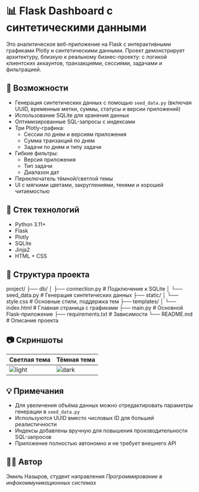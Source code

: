 # 📊 Flask Dashboard с синтетическими данными

Это аналитическое веб-приложение на Flask с интерактивными графиками Plotly и синтетическими данными. Проект демонстрирует архитектуру, близкую к реальному бизнес-проекту: с логикой клиентских аккаунтов, транзакциями, сессиями, задачами и фильтрацией.

## 🚀 Возможности

- Генерация синтетических данных с помощью `seed_data.py` (включая UUID, временные метки, суммы, статусы и версии приложений)
- Использование SQLite для хранения данных
- Оптимизированные SQL-запросы с индексами
- Три Plotly-графика:
  - Сессии по дням и версиям приложения
  - Сумма транзакций по дням
  - Задачи по дням и типу задачи
- Гибкие фильтры:
  - Версия приложения
  - Тип задачи
  - Диапазон дат
- Переключатель тёмной/светлой темы
- UI с мягкими цветами, закруглениями, тенями и хорошей читаемостью

## 🧱 Стек технологий

- Python 3.11+
- Flask
- Plotly
- SQLite
- Jinja2
- HTML + CSS

## 📁 Структура проекта

project/
├── db/
│   ├── connection.py         # Подключение к SQLite
│   └── seed_data.py          # Генерация синтетических данных
├── static/
│   └── style.css             # Основные стили, поддержка тем
├── templates/
│   └── index.html            # Главная страница с графиками
├── main.py                   # Основной Flask-приложение
├── requirements.txt          # Зависимости
└── README.md                 # Описание проекта

## 📷 Скриншоты

| Светлая тема | Тёмная тема |
|-------------|-------------|
| ![light](https://github.com/user-attachments/assets/5415b4e0-afe0-4d37-ac11-faa83e01fcb7) | ![dark](https://github.com/user-attachments/assets/b9b2c970-0ac4-49b7-bf41-042990779c35)




## 💡 Примечания

- Для увеличения объёма данных можно отредактировать параметры генерации в `seed_data.py`
- Используются UUID вместо числовых ID для большей реалистичности
- Индексы добавлены вручную для повышения производительности SQL-запросов
- Приложение полностью автономно и не требует внешнего API

## 🧑‍💻 Автор

Эмиль Назыров, студент направления *Программирование в инфокоммуникационных системах*  
